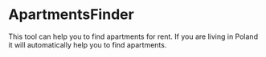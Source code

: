# ApartmentsFinder
This tool can help you to find apartments for rent. If you are living in Poland it will automatically help you to find apartments.
